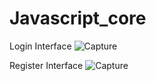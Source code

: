 # Javascript_core
Login Interface
![Capture](https://user-images.githubusercontent.com/72255700/127589085-5df18fc4-a6e1-4fd6-9c7a-862cb4e6a893.PNG)


Register Interface
![Capture](https://user-images.githubusercontent.com/72255700/127589037-5d45411d-83fc-4ada-bcd5-399f229f2aa4.PNG)


